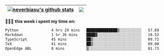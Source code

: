| <a href="https://github.com/neverbiasu"><img align="center" src="https://github-readme-stats.vercel.app/api?username=neverbiasu&theme=dracula&show_icons=true&hide_border=true&count_private=true" alt="neverbiasu's github stats" /></a> | <a href="https://github.com/neverbiasu"><img align="center" src="https://github-readme-stats.vercel.app/api/top-langs/?username=neverbiasu&theme=dracula&show_icons=true&hide_border=true&layout=compact" /></a> |
| ------------- | ------------- |

👨🏾‍💻 **this week i spent my time on:**
<!--START_SECTION:waka-->

```txt
Python               4 hrs 29 mins   ██████████████▒░░░░░░░░░░   57.89 %
Markdown             1 hr 26 mins    ████▓░░░░░░░░░░░░░░░░░░░░   18.52 %
TypeScript           45 mins         ██▒░░░░░░░░░░░░░░░░░░░░░░   09.72 %
TeX                  41 mins         ██▒░░░░░░░░░░░░░░░░░░░░░░   09.00 %
OpenEdge ABL         8 mins          ▒░░░░░░░░░░░░░░░░░░░░░░░░   01.73 %
```

<!--END_SECTION:waka-->
